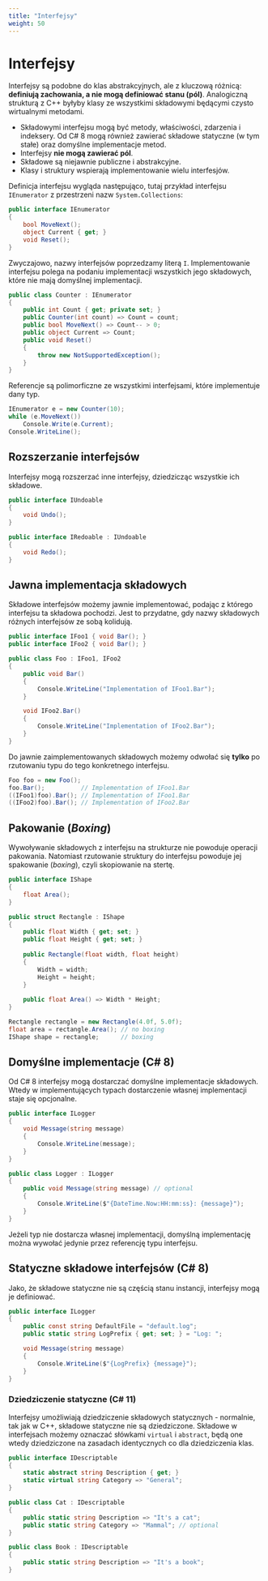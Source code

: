 ```yaml
---
title: "Interfejsy"
weight: 50
---
```


# Interfejsy

Interfejsy są podobne do klas abstrakcyjnych, ale z kluczową różnicą: **definiują zachowania, a nie mogą definiować stanu (pól)**. Analogiczną strukturą z C++ byłyby klasy ze wszystkimi składowymi będącymi czysto wirtualnymi metodami.

- Składowymi interfejsu mogą być metody, właściwości, zdarzenia i indeksery. Od C# 8 mogą również zawierać składowe statyczne (w tym stałe) oraz domyślne implementacje metod.
- Interfejsy **nie mogą zawierać pól**.
- Składowe są niejawnie publiczne i abstrakcyjne.
- Klasy i struktury wspierają implementowanie wielu interfesjów.

Definicja interfejsu wygląda następująco, tutaj przykład interfejsu `IEnumerator` z przestrzeni nazw `System.Collections`:

```csharp
public interface IEnumerator
{
    bool MoveNext();
    object Current { get; }
    void Reset();
}
```

Zwyczajowo, nazwy interfejsów poprzedzamy literą `I`. Implementowanie interfejsu polega na podaniu implementacji wszystkich jego składowych, które nie mają domyślnej implementacji.

```csharp
public class Counter : IEnumerator
{
    public int Count { get; private set; }
    public Counter(int count) => Count = count;
    public bool MoveNext() => Count-- > 0;
    public object Current => Count;
    public void Reset()
    {
        throw new NotSupportedException();
    }
}
```

Referencje są polimorficzne ze wszystkimi interfejsami, które implementuje dany typ.

```csharp
IEnumerator e = new Counter(10);
while (e.MoveNext())
    Console.Write(e.Current);
Console.WriteLine();
```

## Rozszerzanie interfejsów

Interfejsy mogą rozszerzać inne interfejsy, dziedzicząc wszystkie ich składowe.

```csharp
public interface IUndoable
{
    void Undo();
}

public interface IRedoable : IUndoable
{
    void Redo();
}
```

## Jawna implementacja składowych

Składowe interfejsów możemy jawnie implementować, podając z którego interfejsu ta składowa pochodzi. Jest to przydatne, gdy nazwy składowych różnych interfejsów ze sobą kolidują.

```csharp
public interface IFoo1 { void Bar(); }
public interface IFoo2 { void Bar(); }

public class Foo : IFoo1, IFoo2
{
    public void Bar()
    {
        Console.WriteLine("Implementation of IFoo1.Bar");
    }

    void IFoo2.Bar()
    {
        Console.WriteLine("Implementation of IFoo2.Bar");
    }
}
```

Do jawnie zaimplementowanych składowych możemy odwołać się **tylko** po rzutowaniu typu do tego konkretnego interfejsu.

```csharp
Foo foo = new Foo();
foo.Bar();          // Implementation of IFoo1.Bar
((IFoo1)foo).Bar(); // Implementation of IFoo1.Bar
((IFoo2)foo).Bar(); // Implementation of IFoo2.Bar
```

## Pakowanie (*Boxing*)

Wywoływanie składowych z interfejsu na strukturze nie powoduje operacji pakowania. Natomiast rzutowanie struktury do interfejsu powoduje jej spakowanie (*boxing*), czyli skopiowanie na stertę.

```csharp
public interface IShape
{
    float Area();
}

public struct Rectangle : IShape
{
    public float Width { get; set; }
    public float Height { get; set; }
    
    public Rectangle(float width, float height)
    {
        Width = width;
        Height = height;
    }
    
    public float Area() => Width * Height;
}
```

```csharp
Rectangle rectangle = new Rectangle(4.0f, 5.0f);
float area = rectangle.Area(); // no boxing
IShape shape = rectangle;      // boxing
```

## Domyślne implementacje (C# 8)

Od C# 8 interfejsy mogą dostarczać domyślne implementacje składowych. Wtedy w implementujących typach dostarczenie własnej implementacji staje się opcjonalne.

```csharp
public interface ILogger
{
    void Message(string message)
    {
        Console.WriteLine(message);
    }
}

public class Logger : ILogger
{
    public void Message(string message) // optional
    {
        Console.WriteLine($"{DateTime.Now:HH:mm:ss}: {message}");
    }
}
```

Jeżeli typ nie dostarcza własnej implementacji, domyślną implementację można wywołać jedynie przez referencję typu interfejsu.

## Statyczne składowe interfejsów (C# 8)

Jako, że składowe statyczne nie są częścią stanu instancji, interfejsy mogą je definiować.

```csharp
public interface ILogger
{
    public const string DefaultFile = "default.log";
    public static string LogPrefix { get; set; } = "Log: ";

    void Message(string message)
    {
        Console.WriteLine($"{LogPrefix} {message}");
    }
}
```

### Dziedziczenie statyczne (C# 11)

Interfejsy umożliwiają dziedziczenie składowych statycznych - normalnie, tak jak w C++, składowe statyczne nie są dziedziczone. Składowe w interfejsach możemy oznaczać słówkami `virtual` i `abstract`, będą one wtedy dziedziczone na zasadach identycznych co dla dziedziczenia klas.

```csharp
public interface IDescriptable
{
    static abstract string Description { get; }
    static virtual string Category => "General";
}

public class Cat : IDescriptable
{
    public static string Description => "It's a cat";
    public static string Category => "Mammal"; // optional
}

public class Book : IDescriptable
{
    public static string Description => "It's a book";
}
```
